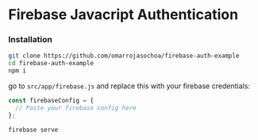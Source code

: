 # Firebase Javacript Authentication

### Installation

```sh
git clone https://github.com/omarrojasochoa/firebase-auth-example
cd firebase-auth-example
npm i
```

go to `src/app/firebase.js` and replace this with your firebase credentials:

```js
const firebaseConfig = {
  // Paste your firebase config here
};
```

```
firebase serve
```
